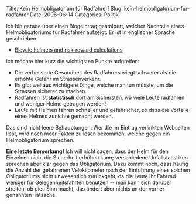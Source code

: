 Title: Kein Helmobligatorium für Radfahrer!
Slug: kein-helmobligatorium-fur-radfahrer
Date: 2006-06-14
Categories: Politik

Ich bin gerade über einen Blogeintrag gestolpert, welcher Nachteile eines Helmobligatoriums für Radfahrer aufzeigt. Er ist in englischer Sprache geschrieben:

- [Bicycle helmets and risk-reward calculations](http://julesandjames.blogspot.com/2006/06/bicycle-helmets-and-risk-reward.html)

Ich möchte hier kurz die wichtigsten Punkte aufgreifen:

- Die verbesserte Gesundheit des Radfahrers wiegt schwerer als die erhöhte Gefahr im Strassenverkehr.
- Es gibt weitaus wichtigere Dinge, welche man tun müsste, um die Strassen sicherer zu machen.
- Radfahren ist **statistisch** dort am Sichersten, wo viele Leute radfahren und weniger Helme getragen werden!
- Leute mit Helmen fahren schneller und gefährlicher, so dass die Vorteile eines Helmes zunichte gemacht werden.

Das sind nicht leere Behauptungen: Wer die im Eintrag verlinkten Webseiten liest, wird noch meer Fakten zu lesen bekommen, welche gegen ein Helmobligatorium sprechen.

**Eine letzte Bemerkung!** Ich will nicht sagen, dass der Helm für den Einzelnen nicht die Sicherheit erhöhen kann; verschiedene Unfallstatistiken sprechen aber klar gegen das Obligatorium. Dazu kommt noch, dass häufig die Anzahl der gefahrenen Velokilometer nach der Einführung eines solchen Obligatoriums nicht unwesentlich zurückgeht, da die Leute ihr Fahrrad weniger für Gelegenheitsfahrten benutzen -- man kann sich darüber streiten, ob dies Sinn macht, das ändert aber nichts an der vorher genannten Tatsache.
